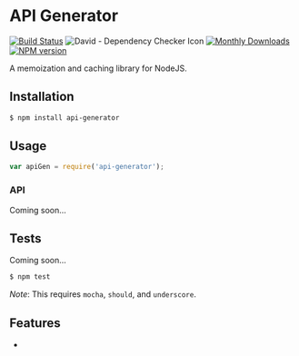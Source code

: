 # API Generator

[![Build Status](https://travis-ci.org/mrodrig/api-generator.svg?branch=master)](https://travis-ci.org/mrodrig/api-generator)
![David - Dependency Checker Icon](https://david-dm.org/mrodrig/api-generator.png)
[![Monthly Downloads](http://img.shields.io/npm/dm/api-generator.svg)](https://www.npmjs.org/package/api-generator)
[![NPM version](https://img.shields.io/npm/v/api-generator.svg)](https://www.npmjs.org/package/api-generator)

A memoization and caching library for NodeJS.

## Installation

```bash
$ npm install api-generator
```

## Usage

```javascript
var apiGen = require('api-generator');
```

### API

Coming soon...

## Tests

Coming soon...

```bash
$ npm test
```

_Note_: This requires `mocha`, `should`, and `underscore`.

## Features

- 